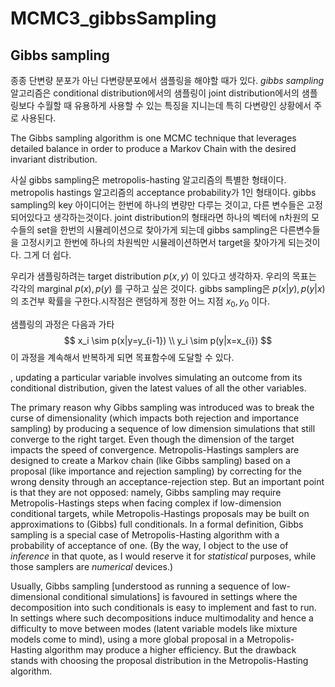 # MCMC3_gibbsSampling



## Gibbs sampling

종종 단변량 분포가 아닌 다변량분포에서 샘플링을 해야할 때가 있다. *gibbs sampling* 알고리즘은 conditional distribution에서의 샘플링이 joint distribution에서의 샘플링보다 수월할 때 유용하게 사용할 수 있는 특징을 지니는데 특히 다변량인 상황에서 주로 사용된다.

The Gibbs sampling algorithm is one MCMC technique that leverages detailed balance in order to produce a Markov Chain with the desired invariant distribution.

사실 gibbs sampling은 metropolis-hasting 알고리즘의 특별한 형태이다. metropolis hastings 알고리즘의 acceptance probability가 1인 형태이다.  gibbs sampling의 key 아이디어는 한번에 하나의 변량만 다루는 것이고, 다른 변수들은 고정되어있다고 생각하는것이다. joint distribution의 형태라면 하나의 벡터에 n차원의 모수들의 set을 한번의 시뮬레이션으로 찾아가게 되는데 gibbs sampling은 다른변수들을 고정시키고 한번에 하나의 차원씩만 시뮬레이션하면서 target을 찾아가게 되는것이다. 그게 더 쉽다.

우리가 샘플링하려는 target distribution $p(x,y)$ 이 있다고 생각하자. 우리의 목표는 각각의 marginal $p(x), p(y)$ 를 구하고 싶은 것이다. gibbs sampling은 $p(x|y) , p(y|x)$ 의 조건부 확률을 구한다.시작점은 랜덤하게 정한 어느 지점 $x_0 ,y_0$ 이다.

샘플링의 과정은 다음과 가타
$$
x_i \sim p(x|y=y_{i-1}) \\ 
y_i \sim p(y|x=x_{i})
$$
이 과정을 계속해서 반복하게 되면 목표함수에 도달할 수 있다.





, updating a particular variable involves simulating an outcome from its conditional distribution, given the latest values of all the other variables.

The primary reason why Gibbs sampling was introduced was to break the curse of dimensionality (which impacts both rejection and importance sampling) by producing a sequence of low dimension simulations that still converge to the right target. Even though the dimension of the target impacts the speed of convergence. Metropolis-Hastings samplers are designed to create a Markov chain (like Gibbs sampling) based on a proposal (like importance and rejection sampling) by correcting for the wrong density through an acceptance-rejection step. But an important point is that they are not opposed: namely, Gibbs sampling may require Metropolis-Hastings steps when facing complex if low-dimension conditional targets, while Metropolis-Hastings proposals may be built on approximations to (Gibbs) full conditionals. In a formal definition, Gibbs sampling is a special case of Metropolis-Hasting algorithm with a probability of acceptance of one. (By the way, I object to the use of *inference* in that quote, as I would reserve it for *statistical* purposes, while those samplers are *numerical* devices.)

Usually, Gibbs sampling [understood as running a sequence of low-dimensional conditional simulations] is favoured in settings where the decomposition into such conditionals is easy to implement and fast to run. In settings where such decompositions induce multimodality and hence a difficulty to move between modes (latent variable models like mixture models come to mind), using a more global proposal in a Metropolis-Hasting algorithm may produce a higher efficiency. But the drawback stands with choosing the proposal distribution in the Metropolis-Hasting algorithm.